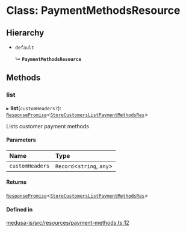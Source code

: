# Class: PaymentMethodsResource

## Hierarchy

- `default`

  ↳ **`PaymentMethodsResource`**

## Methods

### list

▸ **list**(`customHeaders?`): [`ResponsePromise`](../modules/internal.md#responsepromise)<[`StoreCustomersListPaymentMethodsRes`](../modules/internal-43.md#storecustomerslistpaymentmethodsres)\>

Lists customer payment methods

#### Parameters

| Name | Type |
| :------ | :------ |
| `customHeaders` | `Record`<`string`, `any`\> |

#### Returns

[`ResponsePromise`](../modules/internal.md#responsepromise)<[`StoreCustomersListPaymentMethodsRes`](../modules/internal-43.md#storecustomerslistpaymentmethodsres)\>

#### Defined in

[medusa-js/src/resources/payment-methods.ts:12](https://github.com/medusajs/medusa/blob/105c68929/packages/medusa-js/src/resources/payment-methods.ts#L12)
